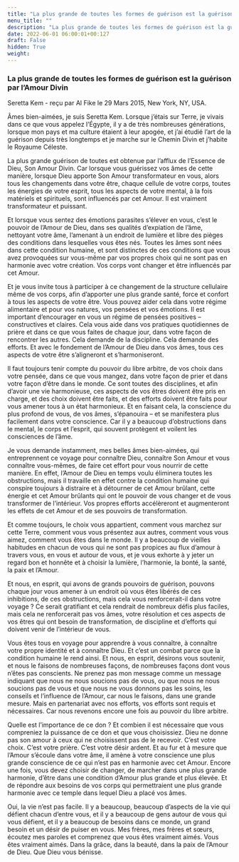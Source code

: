 ```yaml
---
title: "La plus grande de toutes les formes de guérison est la guérison par l’Amour Divin"
menu_title: ""
description: "La plus grande de toutes les formes de guérison est la guérison par l’Amour Divin"
date: 2022-06-01 06:00:01+00:127
draft: False
hidden: True
weight:
---
```

### La plus grande de toutes les formes de guérison est la guérison par l’Amour Divin

Seretta Kem - reçu par Al Fike le 29 Mars 2015, New York, NY, USA.

Âmes bien-aimées, je suis Seretta Kem. Lorsque j’étais sur Terre, je vivais dans ce que vous appelez l’Égypte, il y a de très nombreuses générations, lorsque mon pays et ma culture étaient à leur apogée, et j’ai étudié l’art de la guérison depuis très longtemps et je marche sur le Chemin Divin et j’habite le Royaume Céleste.

La plus grande guérison de toutes est obtenue par l’afflux de l’Essence de Dieu, Son Amour Divin. Car lorsque vous guérissez vos âmes de cette manière, lorsque Dieu apporte Son Amour transformateur en vous, alors tous les changements dans votre être, chaque cellule de votre corps, toutes les énergies de votre esprit, tous les aspects de votre mental, à la fois matériels et spirituels, sont influencés par cet Amour. Il est vraiment transformateur et puissant.

Et lorsque vous sentez des émotions parasites s’élever en vous, c’est le pouvoir de l’Amour de Dieu, dans ses qualités d’expiation de l’âme, nettoyant votre âme, l’amenant à un endroit de lumière et libre des pièges des conditions dans lesquelles vous êtes nés. Toutes les âmes sont nées dans cette condition humaine, et sont distinctes de ces conditions que vous avez provoquées sur vous-même par vos propres choix qui ne sont pas en harmonie avec votre création. Vos corps vont changer et être influencés par cet Amour.

Et je vous invite tous à participer à ce changement de la structure cellulaire même de vos corps, afin d’apporter une plus grande santé, force et confort à tous les aspects de votre être. Vous pouvez aider cela dans votre régime alimentaire et pour vos natures, vos pensées et vos émotions. Il est important d’encourager en vous un régime de pensées positives – constructives et claires. Cela vous aide dans vos pratiques quotidiennes de prière et dans ce que vous faites de chaque jour, dans votre façon de rencontrer les autres. Cela demande de la discipline. Cela demande des efforts. Et avec le fondement de l’Amour de Dieu dans vos âmes, tous ces aspects de votre être s’aligneront et s’harmoniseront.

Il faut toujours tenir compte du pouvoir du libre arbitre, de vos choix dans votre pensée, dans ce que vous mangez, dans votre façon de prier et dans votre façon d’être dans le monde. Ce sont toutes des disciplines, et afin d’avoir une vie harmonieuse, ces aspects de vos êtres doivent être pris en charge, et des choix doivent être faits, et des efforts doivent être faits pour vous amener tous à un état harmonieux. Et en faisant cela, la conscience du plus profond de vous, de vos âmes, s’épanouira – et se manifestera plus facilement dans votre conscience. Car il y a beaucoup d’obstructions dans le mental, le corps et l’esprit, qui souvent protègent et voilent les consciences de l’âme.

Je vous demande instamment, mes belles âmes bien-aimées, qui entreprennent ce voyage pour connaître Dieu, connaître Son Amour et vous connaître vous-mêmes, de faire cet effort pour vous nourrir de cette manière. En effet, l’Amour de Dieu en temps voulu éliminera toutes les obstructions, mais il travaille en effet contre la condition humaine qui conspire toujours à distraire et à détourner de cet Amour brûlant, cette énergie et cet Amour brûlants qui ont le pouvoir de vous changer et de vous transformer de l’intérieur. Vos propres efforts accélèreront et augmenteront les effets de cet Amour et de ses pouvoirs de transformation.

Et comme toujours, le choix vous appartient, comment vous marchez sur cette Terre, comment vous vous présentez aux autres, comment vous vous aimez, comment vous êtes dans le monde. Il y a beaucoup de vieilles habitudes en chacun de vous qui ne sont pas propices au flux d’amour à travers vous, en vous et autour de vous, et je vous exhorte à y jeter un regard bon et honnête et à choisir la lumière, l’harmonie, la bonté, la santé, la paix et l’Amour.

Et nous, en esprit, qui avons de grands pouvoirs de guérison, pouvons chaque jour vous amener à un endroit où vous êtes libérés de ces inhibitions, de ces obstructions, mais cela vous renforcerait-il dans votre voyage ? Ce serait gratifiant et cela rendrait de nombreux défis plus faciles, mais cela ne renforcerait pas vos âmes, votre résolution et ces aspects de vos êtres qui ont besoin de transformation, de discipline et d’efforts qui doivent venir de l’intérieur de vous.

Vous êtes tous en voyage pour apprendre à vous connaître, à connaître votre propre identité et à connaître Dieu. Et c’est un combat parce que la condition humaine le rend ainsi. Et nous, en esprit, désirons vous soutenir, et nous le faisons de nombreuses façons, de nombreuses façons dont vous n’êtes pas conscients. Ne prenez pas mon message comme un message indiquant que nous ne nous soucions pas de vous, ou que nous ne nous soucions pas de vous et que nous ne vous donnons pas les soins, les conseils et l’influence de l’Amour, car nous le faisons, dans une grande mesure. Mais en partenariat avec nos efforts, vos efforts sont requis et nécessaires. Car nous revenons encore une fois au pouvoir du libre arbitre.

Quelle est l’importance de ce don ? Et combien il est nécessaire que vous compreniez la puissance de ce don et que vous choisissiez. Dieu ne donne pas son amour à ceux qui ne choisissent pas de le recevoir. C’est votre choix. C’est votre prière. C’est votre désir ardent. Et au fur et à mesure que l’Amour s’écoule dans votre âme, il amène à votre conscience une plus grande conscience de ce qui n’est pas en harmonie avec cet Amour. Encore une fois, vous devez choisir de changer, de marcher dans une plus grande harmonie, d’être dans une condition d’Amour plus grande et plus élevée. Et de répondre aux besoins de vos corps qui permettraient une plus grande harmonie avec ce temple dans lequel Dieu a placé vos âmes.

Oui, la vie n’est pas facile. Il y a beaucoup, beaucoup d’aspects de la vie qui défient chacun d’entre vous, et il y a beaucoup de gens autour de vous qui vous défient, et il y a beaucoup de besoins dans ce monde, un grand besoin et un désir de puiser en vous. Mes frères, mes frères et sœurs, écoutez mes paroles et comprenez que vous êtes vraiment aimés. Vous êtes vraiment aimés. Dans la grâce, dans la beauté, dans la paix de l’Amour de Dieu. Que Dieu vous bénisse.
